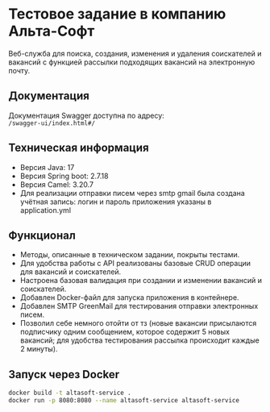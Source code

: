# Тестовое задание в компанию Альта-Софт

Веб-служба для поиска, создания, изменения и удаления соискателей и вакансий с функцией рассылки подходящих вакансий на электронную почту.

## Документация
Документация Swagger доступна по адресу:  
`/swagger-ui/index.html#/`

## Техническая информация
- Версия Java: 17
- Версия Spring boot: 2.7.18
- Версия Camel: 3.20.7
- Для реализации отправки писем через smtp gmail была создана учётная запись: логин и пароль приложения указаны в application.yml

## Функционал

- Методы, описанные в техническом задании, покрыты тестами.
- Для удобства работы с API реализованы базовые CRUD операции для вакансий и соискателей.
- Настроена базовая валидация при создании и изменении вакансий и соискателей.
- Добавлен Docker-файл для запуска приложения в контейнере.
- Добавлен SMTP GreenMail для тестирования отправки электронных писем.
- Позволил себе немного отойти от тз (новые вакансии присылаются подписчику одним сообщением, которое содержит 5 новых вакансий; для удобства тестирования рассылка происходит каждые 2 минуты).

## Запуск через Docker

```bash
docker build -t altasoft-service .
docker run -p 8080:8080 --name altasoft-service altasoft-service

